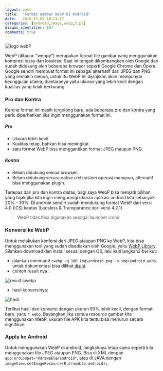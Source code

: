 ```yaml
---
layout: post
title:  "Format Gambar WebP Di Android"
date:   2016-12-01 10:21:17
categories: [android,image,webp,tips]
disqus_identifier: 107
comments: true
---
```



![logo webP](https://s16.postimg.org/gpm0zovgl/webplogo.png)

WebP (dibaca: "weppy") merupakan format file gambar yang menggunakan kompresi lossy dan lossless. Saat ini tengah dikembangkan oleh Google dan sudah didukung oleh beberapa browser seperti Google Chrome dan Opera. Google sendiri membuat format ini sebagai alternatif dari JPEG dan PNG yang semakin menua, untuk itu WebP ini dijanjikan akan mempunyai keunggulan utama, diantaranya yaitu ukuran yang lebih kecil dengan kualitas yang tidak berkurang.

<!--more-->

### Pro dan Kontra

Karena format ini masih tergolong baru, ada beberapa pro dan kontra yang perlu diperhatikan jika ingin menggunakan format ini.

##### Pro
- Ukuran lebih kecil.
- Kualitas tetap, bahkan bisa meningkat.
- satu format WebP bisa menggantikan format JPEG maupun PNG.

##### Kontra
- Belum didukung semua browser.
- Belum didukung secara native oleh sistem operasi manapun, alternatif bisa menggunakan plugin.

Terlepas dari pro dan kontra diatas, bagi saya WebP bisa menjadi pilihan yang bijak jika kita ingin mengurangi ukuran aplikasi android kita sebanyak 20% - 30%. Di android sendiri sudah mendukung format WebP dari versi 4.0 (ICS) keatas (Loosless & Transparance dari versi 4.2.1).

> WebP tidak bisa digunakan sebagai launcher icons

### Konversi ke WebP

Untuk melakukan konfersi dari JPEG ataupun PNG ke WebP, kita bisa menggunakan tool yang sudah disediakan oleh Google, yaitu [WebP Library][cwebp]. Silahkan download  dan install sesuai dengan OS, lalu ikuti langkah2 berikut:

- jalankan command `cwebp -q 100 img\android.png -o img\android.webp`. untuk dokumentasi bisa dilihat [disini][cwebp-doc].
- contoh result nya :

![result cwebp](https://s14.postimg.org/tpx4kgnup/Screenshot_120116_101803_AM.jpg)

- hasil konversinya:

![hasil](https://s14.postimg.org/wza64ts01/Screenshot_113016_094353_PM.jpg)

Terlihat hasil dari konversi dengan ukuran 50% lebih kecil, dengan format baru, yaitu `*.webp`. Bayangkan jika semua resource gambar kita menggunakan WebP, ukuran file APK kita tentu bisa menurun secara signifikan.

### Apply ke Android

Untuk menggunakan WebP di android, langkahnya tetap sama seperti kita menggunakan file JPEG ataupun PNG. Bisa di XML dengan `app:srcCompat="@drawable/android"`, atau di JAVA dengan `imageView.setImageResource(R.drawable.android);`.

[cwebp]: https://developers.google.com/speed/webp/docs/precompiled
[cwebp-doc]: https://developers.google.com/speed/webp/docs/cwebp